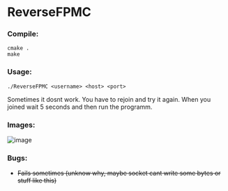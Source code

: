 # ReverseFPMC

### Compile:
```
cmake .
make
```

### Usage:
```
./ReverseFPMC <username> <host> <port>
```
Sometimes it dosnt work. You have to rejoin and try it again.
When you joined wait 5 seconds and then run the programm.

### Images:
![image](https://sc-cdn.scaleengine.net/i/65c9322c014965129bd2a0260d36496b.png)

### Bugs:
- <del>Fails sometimes (unknow why, maybe socket cant write some bytes or stuff like this)</del>
